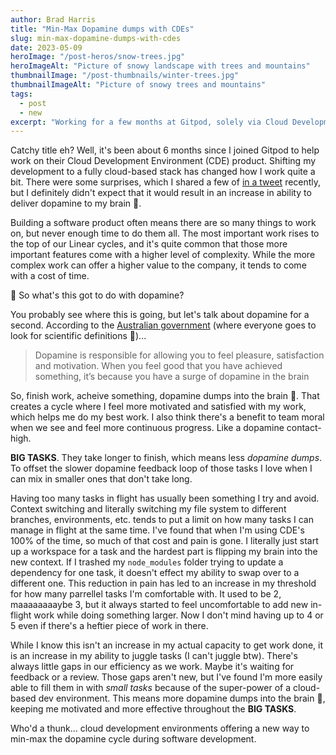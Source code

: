 ```yaml
---
author: Brad Harris
title: "Min-Max Dopamine dumps with CDEs"
slug: min-max-dopamine-dumps-with-cdes
date: 2023-05-09
heroImage: "/post-heros/snow-trees.jpg"
heroImageAlt: "Picture of snowy landscape with trees and mountains"
thumbnailImage: "/post-thumbnails/winter-trees.jpg"
thumbnailImageAlt: "Picture of snowy trees and mountains"
tags:
  - post
  - new
excerpt: "Working for a few months at Gitpod, solely via Cloud Development Environments, has changed how I build software."
---
```

Catchy title eh? Well, it's been about 6 months since I joined Gitpod to help work on their Cloud Development Environment (CDE) product. Shifting my development to a fully cloud-based stack has changed how I work quite a bit. There were some surprises, which I shared a few of [in a tweet](https://twitter.com/selfc0ntained/status/1646528337286955008?s=61&t=7zj7PoVgSOUQ-pV9y1iSfw) recently, but I definitely didn't expect that it would result in an increase in ability to deliver dopamine to my brain 🧠.

Building a software product often means there are so many things to work on, but never enough time to do them all. The most important work rises to the top of our Linear cycles, and it's quite common that those more important features come with a higher level of complexity. While the more complex work can offer a higher value to the company, it tends to come with a cost of time.

🤔 So what's this got to do with dopamine? 

You probably see where this is going, but let's talk about dopamine for a second. According to the [Australian government](https://www.healthdirect.gov.au/dopamine) (where everyone goes to look for scientific definitions 🦘)...

> Dopamine is responsible for allowing you to feel pleasure, satisfaction and motivation. When you feel good that you have achieved something, it’s because you have a surge of dopamine in the brain

So, finish work, acheive something, dopamine dumps into the brain 🧠. That creates a cycle where I feel more motivated and satisfied with my work, which helps me do my best work. I also think there's a benefit to team moral when we see and feel more continuous progress. Like a dopamine contact-high.

<strong>BIG TASKS</strong>. They take longer to finish, which means less <em>dopamine dumps</em>. To offset the slower dopamine feedback loop of those tasks I love when I can mix in smaller ones that don't take long.

Having too many tasks in flight has usually been something I try and avoid. Context switching and literally switching my file system to different branches, environments, etc. tends to put a limit on how many tasks I can manage in flight at the same time. I've found that when I'm using CDE's 100% of the time, so much of that cost and pain is gone. I literally just start up a workspace for a task and the hardest part is flipping my brain into the new context. If I trashed my `node_modules` folder trying to update a dependency for one task, it doesn't effect my ability to swap over to a different one. This reduction in pain has led to an increase in my threshold for how many parrellel tasks I'm comfortable with. It used to be 2, maaaaaaaaybe 3, but it always started to feel uncomfortable to add new in-flight work while doing something larger. Now I don't mind having up to 4 or 5 even if there's a heftier piece of work in there.

While I know this isn't an increase in my actual capacity to get work done, it is an increase in my ability to juggle tasks (I can't juggle btw). There's always little gaps in our efficiency as we work. Maybe it's waiting for feedback or a review. Those gaps aren't new, but I've found I'm more easily able to fill them in with <em>small tasks</em> because of the super-power of a cloud-based dev environment. This means more dopamine dumps into the brain 🧠, keeping me motivated and more effective throughout the <strong>BIG TASKS</strong>.

Who'd a thunk... cloud development environments offering a new way to min-max the dopamine cycle during software development.
